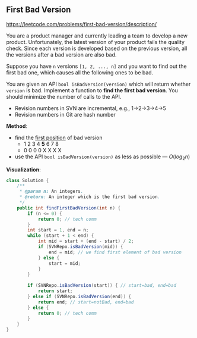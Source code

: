 ## First Bad Version

https://leetcode.com/problems/first-bad-version/description/

You are a product manager and currently leading a team to develop a new product. Unfortunately, the latest version of your product fails the quality check. Since each version is developed based on the previous version, all the versions after a bad version are also bad.

Suppose you have `n` versions `[1, 2, ..., n]` and you want to find out the first bad one, which causes all the following ones to be bad.

You are given an API `bool isBadVersion(version)` which will return whether `version` is bad. Implement a function to **find the first bad version**. You should minimize the number of calls to the API.



* Revision numbers in SVN are incremental, e.g., 1->2->3->4->5
* Revision numbers in Git are hash number



**Method**: 

* find the <u>first position</u> of bad version
  * 1 2 3 4 **5** 6 7 8 
  * 0 0 0 0 X X X X 
* use the API `bool isBadVersion(version)`  as less as possible — ${O(log_2 n)}$

**Visualization**: 



```java
class Solution {
    /**
     * @param n: An integers.
     * @return: An integer which is the first bad version.
     */
    public int findFirstBadVersion(int n) {
        if (n <= 0) {
            return 0; // tech comm
        }
        int start = 1, end = n;
        while (start + 1 < end) {
            int mid = start + (end - start) / 2;
            if (SVNRepo.isBadVersion(mid)) {
                end = mid; // we find first element of bad version
            } else {
                start = mid;
            }
        }
            
        if (SVNRepo.isBadVersion(start)) { // start=bad, end=bad
            return start;
        } else if (SVNRepo.isBadVersion(end)) {
            return end; // start=notBad, end=bad
        } else {
            return 0; // tech comm
        }
    }
}
```

















